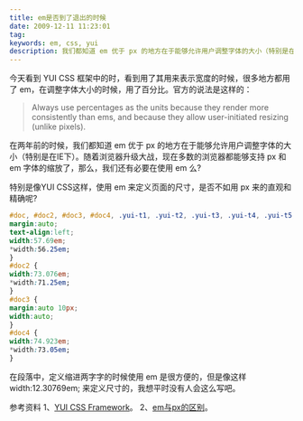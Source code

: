 ```yaml
---
title: em是否到了退出的时候
date: 2009-12-11 11:23:01
tag: 
keywords: em, css, yui
description: 我们都知道 em 优于 px 的地方在于能够允许用户调整字体的大小（特别是在IE下）。随着浏览器升级大战，现在多数的浏览器都能够支持 px 和 em 字体的缩放了，那么，我们还有必要在使用 em 么?
---
```


今天看到 YUI CSS 框架中的时，看到用了其用来表示宽度的时候，很多地方都用了 em，在调整字体大小的时候，用了百分比。官方的说法是这样的：

> Always use percentages as the units because they render more consistently than ems, and because they allow user-initiated resizing (unlike pixels).

在两年前的时候，我们都知道 em 优于 px 的地方在于能够允许用户调整字体的大小（特别是在IE下）。随着浏览器升级大战，现在多数的浏览器都能够支持 px 和 em 字体的缩放了，那么，我们还有必要在使用 em 么?

特别是像YUI CSS这样，使用 em 来定义页面的尺寸，是否不如用 px 来的直观和精确呢?

```css
#doc, #doc2, #doc3, #doc4, .yui-t1, .yui-t2, .yui-t3, .yui-t4, .yui-t5, .yui-t6, .yui-t7 {
margin:auto;
text-align:left;
width:57.69em;
*width:56.25em;
}
#doc2 {
width:73.076em;
*width:71.25em;
}
#doc3 {
margin:auto 10px;
width:auto;
}
#doc4 {
width:74.923em;
*width:73.05em;
}
```

在段落中，定义缩进两字字的时候使用 em 是很方便的，但是像这样 width:12.30769em; 来定义尺寸的，我想平时没有人会这么写吧。

参考资料
1、[YUI CSS Framework](http://developer.yahoo.com/yui/fonts/#fontsize)。
2、[em与px的区别](http://www.chinaz.com/Design/Rules/1114194452007.html)。












